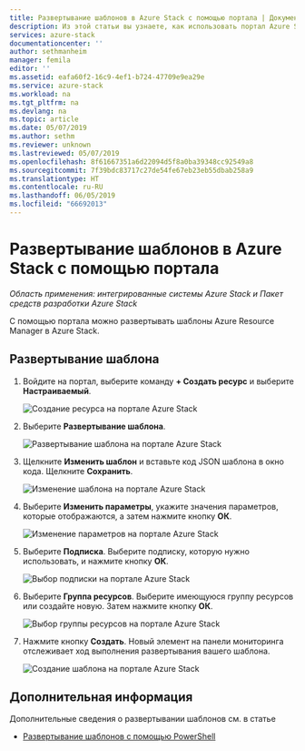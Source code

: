 ```yaml
---
title: Развертывание шаблонов в Azure Stack с помощью портала | Документация Майкрософт
description: Из этой статьи вы узнаете, как использовать портал Azure Stack для развертывания шаблонов.
services: azure-stack
documentationcenter: ''
author: sethmanheim
manager: femila
editor: ''
ms.assetid: eafa60f2-16c9-4ef1-b724-47709e9ea29e
ms.service: azure-stack
ms.workload: na
ms.tgt_pltfrm: na
ms.devlang: na
ms.topic: article
ms.date: 05/07/2019
ms.author: sethm
ms.reviewer: unknown
ms.lastreviewed: 05/07/2019
ms.openlocfilehash: 8f61667351a6d22094d5f8a0ba39348cc92549a8
ms.sourcegitcommit: 7f39bdc83717c27de54fe67eb23eb55dbab258a9
ms.translationtype: HT
ms.contentlocale: ru-RU
ms.lasthandoff: 06/05/2019
ms.locfileid: "66692013"
---
```

# <a name="deploy-a-template-using-the-portal-in-azure-stack"></a>Развертывание шаблонов в Azure Stack с помощью портала

*Область применения: интегрированные системы Azure Stack и Пакет средств разработки Azure Stack*

С помощью портала можно развертывать шаблоны Azure Resource Manager в Azure Stack.

## <a name="to-deploy-a-template"></a>Развертывание шаблона

1. Войдите на портал, выберите команду **+ Создать ресурс** и выберите **Настраиваемый**.

   ![Создание ресурса на портале Azure Stack](media/azure-stack-deploy-template-portal/template-deploy1.png)

1. Выберите **Развертывание шаблона**.

   ![Развертывание шаблона на портале Azure Stack](media/azure-stack-deploy-template-portal/template-deploy2.png)

1. Щелкните **Изменить шаблон** и вставьте код JSON шаблона в окно кода. Щелкните **Сохранить**.

   ![Изменение шаблона на портале Azure Stack](media/azure-stack-deploy-template-portal/template-deploy3.png)

1. Выберите **Изменить параметры**, укажите значения параметров, которые отображаются, а затем нажмите кнопку **ОК**.

   ![Изменение параметров на портале Azure Stack](media/azure-stack-deploy-template-portal/template-deploy4.png)

1. Выберите **Подписка**. Выберите подписку, которую нужно использовать, и нажмите кнопку **ОК**.

   ![Выбор подписки на портале Azure Stack](media/azure-stack-deploy-template-portal/template-deploy5.png)

1. Выберите **Группа ресурсов**. Выберите имеющуюся группу ресурсов или создайте новую. Затем нажмите кнопку **ОК**.

   ![Выбор группы ресурсов на портале Azure Stack](media/azure-stack-deploy-template-portal/template-deploy6.png)

1. Нажмите кнопку **Создать**. Новый элемент на панели мониторинга отслеживает ход выполнения развертывания вашего шаблона.

   ![Создание шаблона на портале Azure Stack](media/azure-stack-deploy-template-portal/template-deploy7.png)

## <a name="next-steps"></a>Дополнительная информация

Дополнительные сведения о развертывании шаблонов см. в статье

- [Развертывание шаблонов с помощью PowerShell](azure-stack-deploy-template-powershell.md)
